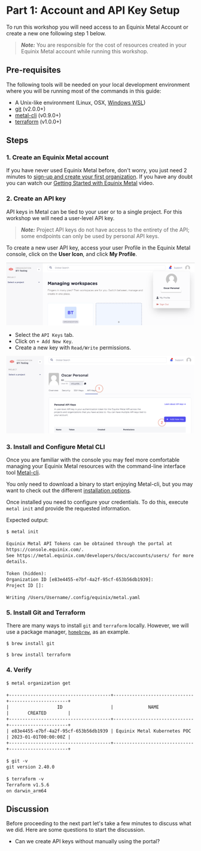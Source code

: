 # Part 1: Account and API Key Setup

To run this workshop you will need access to an Equinix Metal Account or create a new one following step 1 below.

> **_Note:_**  You are responsible for the cost of resources created in your Equinix Metal account while running this workshop.

## Pre-requisites

The following tools will be needed on your local development environment where you will be running most of the commands in this guide:

* A Unix-like environment (Linux, OSX, [Windows WSL](https://docs.microsoft.com/en-us/windows/wsl/install))
* [git](https://git-scm.com/download/mac) (v2.0.0+)
* [metal-cli](https://github.com/equinix/metal-cli) (v0.9.0+)
* [terraform](https://github.com/hashicorp/terraform) (v1.0.0+)

## Steps

### 1. Create an Equinix Metal account

If you have never used Equinix Metal before, don't worry, you just need 2 minutes to [sign-up and create your first organization](https://console.equinix.com/sign-up). If you have any doubt you can watch our [Getting Started with Equinix Metal](https://www.youtube.com/watch?v=5Ax6fKBeg2U&t=153s) video.

### 2. Create an API key

API keys in Metal can be tied to your user or to a single project. For this workshop we will need a user-level API key.

> **_Note:_** Project API keys do not have access to the entirety of the API; some endpoints can only be used by personal API keys.

To create a new user API key, access your user Profile in the Equinix Metal console, click on the **User Icon**, and click **My Profile**.

![Equinix Console profile section screenshot](../images/profile-screenshot.png)

- Select the `API Keys` tab.
- Click on `+ Add New Key`.
- Create a new key with `Read/Write` permissions.

![Equinix Console API keys section screenshot](../images/profile-api-keys-screenshot.png)

### 3. Install and Configure Metal CLI

Once you are familiar with the console you may feel more comfortable managing your Equinix Metal resources with the command-line interface tool [Metal-cli](https://github.com/equinix/metal-cli).

You only need to download a binary to start enjoying Metal-cli, but you may want to check out the different [installation options](https://github.com/equinix/metal-cli/#installation).

Once installed you need to configure your credentials. To do this, execute `metal init` and provide the requested information.

Expected output:

```shell
$ metal init

Equinix Metal API Tokens can be obtained through the portal at https://console.equinix.com/.
See https://metal.equinix.com/developers/docs/accounts/users/ for more details.

Token (hidden): 
Organization ID [e83e4455-e7bf-4a2f-95cf-653b56db1939]: 
Project ID []: 

Writing /Users/Username/.config/equinix/metal.yaml
```

### 5. Install Git and Terraform

There are many ways to install `git` and `terraform` locally. However, we will use a package manager, [`homebrew`](https://brew.sh/), as an example.

```shell
$ brew install git
```

```shell
$ brew install terraform
```

### 4. Verify

```shell
$ metal organization get

+--------------------------------------+------------------------------+----------------------+
|                  ID                  |             NAME             |       CREATED        |
+--------------------------------------+------------------------------+----------------------+
| e83e4455-e7bf-4a2f-95cf-653b56db1939 | Equinix Metal Kubernetes POC | 2023-01-01T00:00:00Z |
+--------------------------------------+------------------------------+----------------------+

$ git -v
git version 2.40.0

$ terraform -v
Terraform v1.5.6
on darwin_arm64
```

## Discussion

Before proceeding to the next part let's take a few minutes to discuss what we did. Here are some questions to start the discussion.

* Can we create API keys without manually using the portal?
